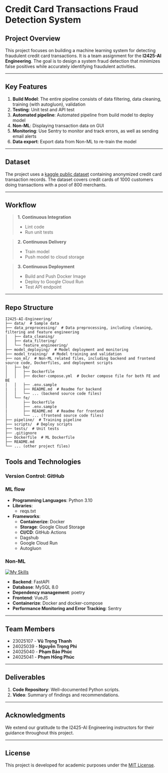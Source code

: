 # Credit Card Transactions Fraud Detection System

## Project Overview

This project focuses on building a machine learning system for detecting fraudulent credit card transactions. It is a team assignment for the **I2425-AI Engineering**. The goal is to design a system fraud detection that minimizes false positives while accurately identifying fraudulent activities.

---

## Key Features

1. **Build Model**: The entire pipeline consists of data filtering, data cleaning, training (with autogluon), validation
2. **Testing**: Unit test and API test
3. **Automated pipeline**: Automated pipeline from build model to deploy model
4. **Non-ML**: Displaying transaction data on GUI
5. **Monitoring**: Use Sentry to monitor and track errors, as well as sending email alerts
6. **Data export**: Export data from Non-ML to re-train the model

---

## Dataset

The project uses a [kaggle public dataset](https://www.kaggle.com/datasets/kartik2112/fraud-detection) containing anonymized credit card transaction records. The dataset covers credit cards of 1000 customers doing transactions with a pool of 800 merchants.

---

## Workflow

> **1. Continuous Integration**
>
> - Lint code
> - Run unit tests

> **2. Continuous Delivery**
>
> - Train model
> - Push model to cloud storage

> **3. Continuous Deployment**
>
> - Build and Push Docker Image
> - Deploy to Google Cloud Run
> - Test API endpoint

---

## Repo Structure
```
I2425-AI-Engineering/
├── data/  # Sample data
├── data_preprocessing/  # Data preprocessing, including cleaning, filtering and feature engineering
│   ├── data_cleaning/
│   ├── data_filtering/
│   └── feature_engineering/
├── model_deploying/  # Model deployment and monitoring
├── model_training/  # Model training and validation
├── non_ml/  # Non-ML related files, including backend and frontend source code, Dockerfiles, and deployment scripts
│   ├── be/
│   │   ├── Dockerfile
│   │   ├── docker-compose.yml  # Docker compose file for both FE and BE
│   │   ├── .env.sample
|   |   ├── README.md  # Readme for backend
│   │   └── ... (backend source code files)
│   └── fe/
│       ├── Dockerfile
│       ├── .env.sample
|       ├── README.md  # Readme for frontend
│       └── ... (frontend source code files)
├── pipeline/  # Training pipeline
├── scripts/  # Deploy scripts
├── tests/  # Unit tests
├── .gitignore
├── Dockerfile  # ML Dockerfile
├── README.md
└── ... (other project files)
```

## Tools and Technologies

### Version Control: GitHub
### ML flow 
  - **Programming Languages**: Python 3.10
  - **Libraries**:
    - reqs.txt
  - **Frameworks**:
    - **Containerize**: Docker
    - **Storage**: Google Cloud Storage
    - **CI/CD**: GitHub Actions
    - Dagshub
    - Google Cloud Run
    - Autogluon
### Non-ML
[![My Skills](https://skillicons.dev/icons?i=fastapi,vue,mysql,docker,sentry&perline=5)](https://skillicons.dev)
  - **Backend**: FastAPI
  - **Database**: MySQL 8.0
  - **Dependency management**: poetry
  - **Frontend**: VueJS
  - **Containerize**: Docker and docker-compose
  - **Performance Monitoring and Error Tracking**: Sentry

---

## Team Members

- 23025107 - **Vũ Trọng Thanh**
- 24025039 - **Nguyễn Trọng Phi**
- 24025040 - **Phạm Bảo Phúc**
- 24025041 - **Phạm Hồng Phúc**
---

## Deliverables

1. **Code Repository**: Well-documented Python scripts.
2. **Video**: Summary of findings and recommendations.

---

## Acknowledgments

We extend our gratitude to the I2425-AI Engineering instructors for their guidance throughout this project.

---

## License

This project is developed for academic purposes under the [MIT License](LICENSE).
